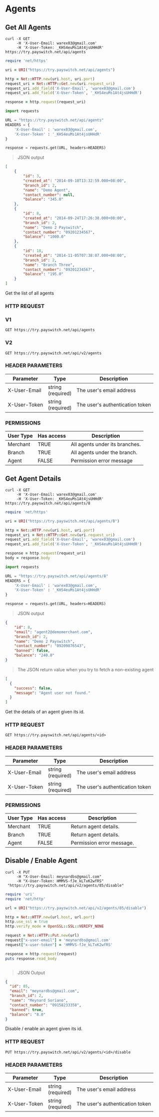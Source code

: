 # Agents

## Get All Agents

```shell
curl -X GET
     -H 'X-User-Email: warex03@gmail.com'
     -H 'X-User-Token: _KHS4euMs1At4jsUHHdR'
https://try.payswitch.net/api/agents
```

```ruby
require 'net/https'

uri = URI("https://try.payswitch.net/api/agents")

http = Net::HTTP.new(uri.host, uri.port)
request_uri = Net::HTTP::Get.new(uri.request_uri)
request_uri.add_field('X-User-Email', 'warex03@gmail.com')
request_uri.add_field('X-User-Token', '_KHS4euMs1At4jsUHHdR')

response = http.request(request_uri)
```

```python
import requests

URL = "https://try.payswitch.net/api/agents"
HEADERS = {
    'X-User-Email' : 'warex03@gmail.com',
    'X-User-Token' : '_KHS4euMs1At4jsUHHdR'
}

response = requests.get(URL, headers=HEADERS)
```

> JSON output

```json
[
    {
        "id": 3,
        "created_at": "2014-09-10T13:32:59.000+08:00",
        "branch_id": 2,
        "name": "Demo Agent",
        "contact_number": null,
        "balance": "345.0"
    },
    {
        "id": 8,
        "created_at": "2014-09-24T17:26:38.000+08:00",
        "branch_id": 2,
        "name": "Demo 2 Payswitch",
        "contact_number": "09201234567",
        "balance": "1000.0"
    },
    {
        "id": 18,
        "created_at": "2014-11-05T07:38:07.000+08:00",
        "branch_id": 2,
        "name": "Branch Three",
        "contact_number": "09201234567",
        "balance": "195.0"
    }
]
```

Get the list of all agents

### HTTP REQUEST

### V1

`GET https://try.payswitch.net/api/agents`

### V2

`GET https://try.payswitch.net/api/v2/agents`

### HEADER PARAMETERS

Parameter | Type | Description
--------- | ------- | -----------
X-User-Email | string<br/>(required) | The user's email address
X-User-Token | string<br/>(required) | The user's authentication token


### PERMISSIONS

User Type | Has access | Description
--------- | ---------- | -----------
Merchant | TRUE | All agents under its branches.
Branch | TRUE | All agents under the branch.
Agent | FALSE | Permission error message

## Get Agent Details

```shell
curl -X GET
     -H 'X-User-Email: warex03@gmail.com'
     -H 'X-User-Token: _KHS4euMs1At4jsUHHdR'
https://try.payswitch.net/api/agents/8
```

```ruby
require 'net/https'

uri = URI("https://try.payswitch.net/api/agents/8")

http = Net::HTTP.new(uri.host, uri.port)
request_uri = Net::HTTP::Get.new(uri.request_uri)
request_uri.add_field('X-User-Email', 'warex03@gmail.com')
request_uri.add_field('X-User-Token', '_KHS4euMs1At4jsUHHdR')

response = http.request(request_uri)
body = response.body
```

```python
import requests

URL = "https://try.payswitch.net/api/agents/8"
HEADERS = {
    'X-User-Email' : 'warex03@gmail.com',
    'X-User-Token' : '_KHS4euMs1At4jsUHHdR'
}

response = requests.get(URL, headers=HEADERS)
```

> JSON output

```json
{
    "id": 8,
    "email": "agent2@demomerchant.com",
    "branch_id": 2,
    "name": "Demo 2 Payswitch",
    "contact_number": "09209876543",
    "banned": false,
    "balance": "240.0"
}
```

> The JSON return value when you try to fetch a non-existing agent

```json
[
  {
    "success": false,
    "message": "Agent user not found."
  }
]
```

Get the details of an agent given its id.

### HTTP REQUEST

`GET https://try.payswitch.net/api/agents/<id>`

### HEADER PARAMETERS

Parameter | Type | Description
--------- | ---- | -----------   
X-User-Email | string<br/>(required) | The user's email address
X-User-Token | string<br/>(required) | The user's authentication token

### PERMISSIONS

User Type | Has access | Description
--------- | ---------- | -----------
Merchant | TRUE | Return agent details.
Branch | TRUE | Return agent details.
Agent | FALSE | Permission error message.

## Disable / Enable Agent

```shell
curl -X PUT 
     -H "X-User-Email: meynardbs@gmail.com" 
     -H "X-User-Token: HMMVS-fJe_kLTxK2wfRS" 
 "https://try.payswitch.net/api/v2/agents/85/disable"
```

```ruby
require 'uri'
require 'net/http'

url = URI("https://try.payswitch.net/api/v2/agents/85/disable")

http = Net::HTTP.new(url.host, url.port)
http.use_ssl = true
http.verify_mode = OpenSSL::SSL::VERIFY_NONE

request = Net::HTTP::Put.new(url)
request["x-user-email"] = 'meynardbs@gmail.com'
request["x-user-token"] = 'HMMVS-fJe_kLTxK2wfRS'

response = http.request(request)
puts response.read_body
```

```python

```
> JSON Output

```json
{
  "id": 85,
  "email": "meynardbs@gmail.com",
  "branch_id": 2,
  "name": "Meynard Soriano",
  "contact_number": "09158233358",
  "banned": true,
  "balance": "8.0"
}
```

Disable / enable an agent given its id.

### HTTP REQUEST

`PUT https://try.payswitch.net/api/v2/agents/<id>/disable`

### HEADER PARAMETERS

Parameter | Type | Description
--------- | ---- | -----------   
X-User-Email | string<br/>(required) | The user's email address
X-User-Token | string<br/>(required) | The user's authentication token


